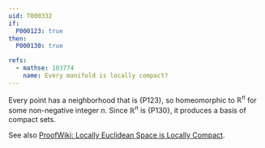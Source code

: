 ```yaml
---
uid: T000332
if:
  P000123: true
then:
  P000130: true

refs:
  - mathse: 103774
    name: Every manifold is locally compact?
---
```


Every point has a neighborhood that is {P123}, so homeomorphic to $\mathbb R^n$ for some non-negative integer $n$. Since $\mathbb R^n$ is {P130}, it produces a basis of compact sets.

See also [ProofWiki: Locally Euclidean Space is Locally Compact](https://proofwiki.org/wiki/Locally_Euclidean_Space_is_Locally_Compact).